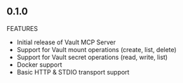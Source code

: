 ## 0.1.0

FEATURES

- Initial release of Vault MCP Server
- Support for Vault mount operations (create, list, delete)
- Support for Vault secret operations (read, write, list)
- Docker support
- Basic HTTP & STDIO transport support
